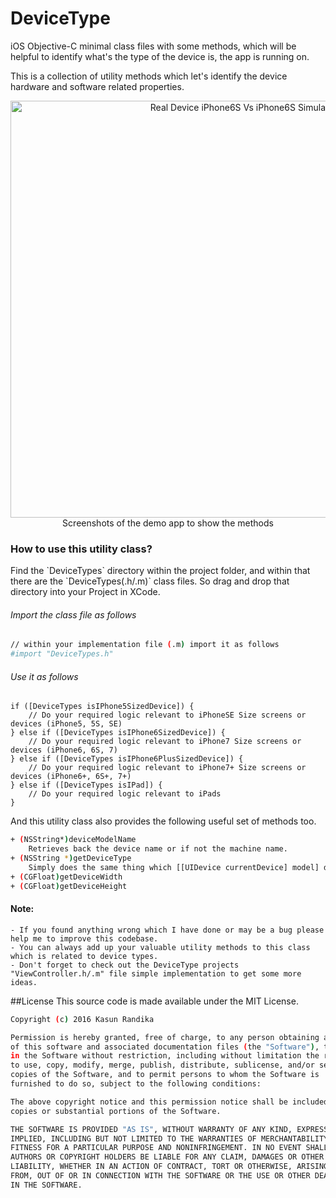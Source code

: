# DeviceType
iOS Objective-C minimal class files with some methods, which will be helpful to identify what's the type of the device is, the app is running on.

This is a collection of utility methods which let's identify the device hardware and software related properties.

<p align="center">
<img src="http://i.imgur.com/KAyOm01.png?1" width="730" height="667" alt="Real Device iPhone6S Vs iPhone6S Simulator"/><br/>
<span> Screenshots of the demo app to show the methods </span>
</p>
</p>

### How to use this utility class?

<p>
Find the `DeviceTypes` directory within the project folder, and within that there are the `DeviceTypes(.h/.m)` class
files. So drag and drop that directory into your Project in XCode.

###### Import the class file as follows<br/>
```sh
// within your implementation file (.m) import it as follows
#import "DeviceTypes.h"
```
###### Use it as follows<br/>
```
if ([DeviceTypes isIPhone5SizedDevice]) {
    // Do your required logic relevant to iPhoneSE Size screens or devices (iPhone5, 5S, SE)
} else if ([DeviceTypes isIPhone6SizedDevice]) {
    // Do your required logic relevant to iPhone7 Size screens or devices (iPhone6, 6S, 7)
} else if ([DeviceTypes isIPhone6PlusSizedDevice]) {
    // Do your required logic relevant to iPhone7+ Size screens or devices (iPhone6+, 6S+, 7+)
} else if ([DeviceTypes isIPad]) {
    // Do your required logic relevant to iPads
}
```
And this utility class also provides the following useful set of methods too.
```sh
+ (NSString*)deviceModelName
    Retrieves back the device name or if not the machine name.
+ (NSString *)getDeviceType
    Simply does the same thing which [[UIDevice currentDevice] model] does.
+ (CGFloat)getDeviceWidth
+ (CGFloat)getDeviceHeight
```

#### Note:
    - If you found anything wrong which I have done or may be a bug please help me to improve this codebase.
    - You can always add up your valuable utility methods to this class which is related to device types.
    - Don't forget to check out the DeviceType projects "ViewController.h/.m" file simple implementation to get some more ideas.


##License
This source code is made available under the MIT License.

```sh
Copyright (c) 2016 Kasun Randika

Permission is hereby granted, free of charge, to any person obtaining a copy 
of this software and associated documentation files (the "Software"), to deal 
in the Software without restriction, including without limitation the rights 
to use, copy, modify, merge, publish, distribute, sublicense, and/or sell 
copies of the Software, and to permit persons to whom the Software is 
furnished to do so, subject to the following conditions:

The above copyright notice and this permission notice shall be included in all 
copies or substantial portions of the Software.

THE SOFTWARE IS PROVIDED "AS IS", WITHOUT WARRANTY OF ANY KIND, EXPRESS OR 
IMPLIED, INCLUDING BUT NOT LIMITED TO THE WARRANTIES OF MERCHANTABILITY, 
FITNESS FOR A PARTICULAR PURPOSE AND NONINFRINGEMENT. IN NO EVENT SHALL THE 
AUTHORS OR COPYRIGHT HOLDERS BE LIABLE FOR ANY CLAIM, DAMAGES OR OTHER 
LIABILITY, WHETHER IN AN ACTION OF CONTRACT, TORT OR OTHERWISE, ARISING 
FROM, OUT OF OR IN CONNECTION WITH THE SOFTWARE OR THE USE OR OTHER DEALINGS 
IN THE SOFTWARE.
```
